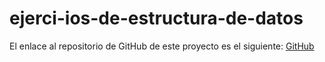 # ejerci-ios-de-estructura-de-datos

El enlace al repositorio de GitHub de este proyecto es el siguiente: [GitHub]()
